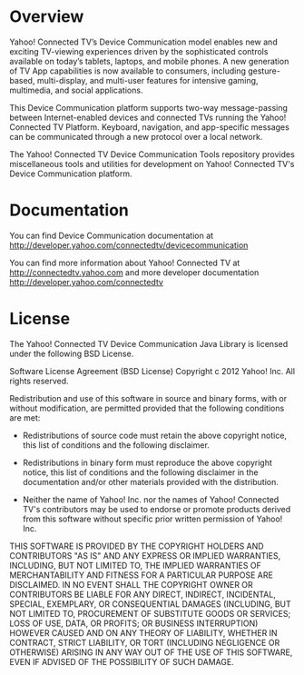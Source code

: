 # Overview
Yahoo! Connected TV’s Device Communication model enables new and exciting TV-viewing experiences driven by the sophisticated controls available on today’s tablets, laptops, and mobile phones. A new generation of TV App capabilities is now available to consumers, including gesture-based, multi-display, and multi-user features for intensive gaming, multimedia, and social applications. 

This Device Communication platform supports two-way message-passing between Internet-enabled devices and connected TVs running the Yahoo! Connected TV Platform. Keyboard, navigation, and app-specific messages can be communicated through a new protocol over a local network. 

The Yahoo! Connected TV Device Communication Tools repository provides miscellaneous tools and utilities for development on Yahoo! Connected TV's Device Communication platform.

# Documentation
You can find Device Communication documentation at http://developer.yahoo.com/connectedtv/devicecommunication 

You can find more information about Yahoo! Connected TV at http://connectedtv.yahoo.com and more developer documentation http://developer.yahoo.com/connectedtv 

# License
The Yahoo! Connected TV Device Communication Java Library is licensed under the following BSD License.

Software License Agreement (BSD License)
Copyright c 2012 Yahoo! Inc. All rights reserved.

Redistribution and use of this software in source and binary forms, with or without modification, are permitted provided that the following conditions are met:

* Redistributions of source code must retain the above copyright notice, this list of conditions and the following disclaimer.

* Redistributions in binary form must reproduce the above copyright notice, this list of conditions and the following disclaimer in the documentation and/or other materials provided with the distribution.

* Neither the name of Yahoo! Inc. nor the names of Yahoo! Connected TV's contributors may be used to endorse or promote products derived from this software without specific prior written permission of Yahoo! Inc.

THIS SOFTWARE IS PROVIDED BY THE COPYRIGHT HOLDERS AND CONTRIBUTORS "AS IS" AND ANY EXPRESS OR IMPLIED WARRANTIES, INCLUDING, BUT NOT LIMITED TO, THE IMPLIED WARRANTIES OF MERCHANTABILITY AND FITNESS FOR A PARTICULAR PURPOSE ARE DISCLAIMED. IN NO EVENT SHALL THE COPYRIGHT OWNER OR CONTRIBUTORS BE LIABLE FOR ANY DIRECT, INDIRECT, INCIDENTAL, SPECIAL, EXEMPLARY, OR CONSEQUENTIAL DAMAGES (INCLUDING, BUT NOT LIMITED TO, PROCUREMENT OF SUBSTITUTE GOODS OR SERVICES; LOSS OF USE, DATA, OR PROFITS; OR BUSINESS INTERRUPTION) HOWEVER CAUSED AND ON ANY THEORY OF LIABILITY, WHETHER IN CONTRACT, STRICT LIABILITY, OR TORT (INCLUDING NEGLIGENCE OR OTHERWISE) ARISING IN ANY WAY OUT OF THE USE OF THIS SOFTWARE, EVEN IF ADVISED OF THE POSSIBILITY OF SUCH DAMAGE. 